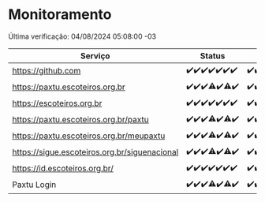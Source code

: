 # Monitoramento

Última verificação: 04/08/2024 05:08:00 -03

|Serviço|Status|Últimas 24h|
|---|---|---|
|https://github.com|<span title="2024-07-28: OK=23">✔️</span><span title="2024-07-29: OK=24">✔️</span><span title="2024-07-30: OK=24">✔️</span><span title="2024-07-31: OK=24">✔️</span><span title="2024-08-01: OK=23">✔️</span><span title="2024-08-02: OK=24">✔️</span><span title="2024-08-03: OK=8">✔️</span>|<span title="03/08/2024 05:08:00 -03 : 200">✔️</span><span title="03/08/2024 06:07:00 -03 : 200">✔️</span><span title="03/08/2024 07:06:00 -03 : 200">✔️</span><span title="03/08/2024 08:06:00 -03 : 200">✔️</span><span title="03/08/2024 09:11:00 -03 : 200">✔️</span><span title="03/08/2024 10:07:00 -03 : 200">✔️</span><span title="03/08/2024 11:07:00 -03 : 200">✔️</span><span title="03/08/2024 12:06:00 -03 : 200">✔️</span><span title="03/08/2024 13:07:00 -03 : 200">✔️</span><span title="03/08/2024 14:04:00 -03 : 200">✔️</span><span title="03/08/2024 15:08:00 -03 : 200">✔️</span><span title="03/08/2024 16:03:00 -03 : 200">✔️</span><span title="03/08/2024 17:06:00 -03 : 200">✔️</span><span title="03/08/2024 18:06:00 -03 : 200">✔️</span><span title="03/08/2024 19:06:00 -03 : 200">✔️</span><span title="03/08/2024 20:08:00 -03 : 200">✔️</span><span title="03/08/2024 21:38:00 -03 : 200">✔️</span><span title="03/08/2024 23:02:00 -03 : 200">✔️</span><span title="04/08/2024 00:08:00 -03 : 200">✔️</span><span title="04/08/2024 01:09:00 -03 : 200">✔️</span><span title="04/08/2024 02:07:00 -03 : 200">✔️</span><span title="04/08/2024 03:09:00 -03 : 200">✔️</span><span title="04/08/2024 04:07:00 -03 : 200">✔️</span><span title="04/08/2024 05:08:00 -03 : 200">✔️</span>|
|https://paxtu.escoteiros.org.br|<span title="2024-07-28: OK=23">✔️</span><span title="2024-07-29: OK=24">✔️</span><span title="2024-07-30: OK=24">✔️</span><span title="2024-07-31: OK=23, Falhas=1">⚠️</span><span title="2024-08-01: OK=23">✔️</span><span title="2024-08-02: OK=22, Falhas=2">⚠️</span><span title="2024-08-03: OK=8">✔️</span>|<span title="03/08/2024 05:08:00 -03 : 200">✔️</span><span title="03/08/2024 06:07:00 -03 : 200">✔️</span><span title="03/08/2024 07:06:00 -03 : 200">✔️</span><span title="03/08/2024 08:06:00 -03 : 200">✔️</span><span title="03/08/2024 09:11:00 -03 : 200">✔️</span><span title="03/08/2024 10:07:00 -03 : 200">✔️</span><span title="03/08/2024 11:07:00 -03 : 200">✔️</span><span title="03/08/2024 12:06:00 -03 : 200">✔️</span><span title="03/08/2024 13:07:00 -03 : 200">✔️</span><span title="03/08/2024 14:04:00 -03 : 200">✔️</span><span title="03/08/2024 15:08:00 -03 : 200">✔️</span><span title="03/08/2024 16:03:00 -03 : 200">✔️</span><span title="03/08/2024 17:06:00 -03 : 200">✔️</span><span title="03/08/2024 18:06:00 -03 : 200">✔️</span><span title="03/08/2024 19:06:00 -03 : 200">✔️</span><span title="03/08/2024 20:08:00 -03 : 200">✔️</span><span title="03/08/2024 21:38:00 -03 : 200">✔️</span><span title="03/08/2024 23:02:00 -03 : 200">✔️</span><span title="04/08/2024 00:08:00 -03 : 200">✔️</span><span title="04/08/2024 01:09:00 -03 : 200">✔️</span><span title="04/08/2024 02:07:00 -03 : 200">✔️</span><span title="04/08/2024 03:09:00 -03 : 200">✔️</span><span title="04/08/2024 04:07:00 -03 : 200">✔️</span><span title="04/08/2024 05:08:00 -03 : 200">✔️</span>|
|https://escoteiros.org.br|<span title="2024-07-28: OK=23">✔️</span><span title="2024-07-29: OK=24">✔️</span><span title="2024-07-30: OK=24">✔️</span><span title="2024-07-31: OK=24">✔️</span><span title="2024-08-01: OK=23">✔️</span><span title="2024-08-02: OK=24">✔️</span><span title="2024-08-03: OK=8">✔️</span>|<span title="03/08/2024 05:08:00 -03 : 200">✔️</span><span title="03/08/2024 06:07:00 -03 : 200">✔️</span><span title="03/08/2024 07:06:00 -03 : 200">✔️</span><span title="03/08/2024 08:06:00 -03 : 200">✔️</span><span title="03/08/2024 09:11:00 -03 : 200">✔️</span><span title="03/08/2024 10:07:00 -03 : 200">✔️</span><span title="03/08/2024 11:07:00 -03 : 200">✔️</span><span title="03/08/2024 12:06:00 -03 : 200">✔️</span><span title="03/08/2024 13:07:00 -03 : 200">✔️</span><span title="03/08/2024 14:04:00 -03 : 200">✔️</span><span title="03/08/2024 15:08:00 -03 : 200">✔️</span><span title="03/08/2024 16:03:00 -03 : 200">✔️</span><span title="03/08/2024 17:06:00 -03 : 200">✔️</span><span title="03/08/2024 18:06:00 -03 : 200">✔️</span><span title="03/08/2024 19:06:00 -03 : 200">✔️</span><span title="03/08/2024 20:08:00 -03 : 200">✔️</span><span title="03/08/2024 21:38:00 -03 : 200">✔️</span><span title="03/08/2024 23:02:00 -03 : 200">✔️</span><span title="04/08/2024 00:08:00 -03 : 200">✔️</span><span title="04/08/2024 01:09:00 -03 : 200">✔️</span><span title="04/08/2024 02:07:00 -03 : 200">✔️</span><span title="04/08/2024 03:09:00 -03 : 200">✔️</span><span title="04/08/2024 04:07:00 -03 : 200">✔️</span><span title="04/08/2024 05:08:00 -03 : 200">✔️</span>|
|https://paxtu.escoteiros.org.br/paxtu|<span title="2024-07-28: OK=23">✔️</span><span title="2024-07-29: OK=24">✔️</span><span title="2024-07-30: OK=24">✔️</span><span title="2024-07-31: OK=23, Falhas=1">⚠️</span><span title="2024-08-01: OK=23">✔️</span><span title="2024-08-02: OK=22, Falhas=2">⚠️</span><span title="2024-08-03: OK=8">✔️</span>|<span title="03/08/2024 05:08:00 -03 : 200">✔️</span><span title="03/08/2024 06:07:00 -03 : 200">✔️</span><span title="03/08/2024 07:06:00 -03 : 200">✔️</span><span title="03/08/2024 08:06:00 -03 : 200">✔️</span><span title="03/08/2024 09:11:00 -03 : 200">✔️</span><span title="03/08/2024 10:07:00 -03 : 200">✔️</span><span title="03/08/2024 11:07:00 -03 : 200">✔️</span><span title="03/08/2024 12:06:00 -03 : 200">✔️</span><span title="03/08/2024 13:07:00 -03 : 200">✔️</span><span title="03/08/2024 14:04:00 -03 : 200">✔️</span><span title="03/08/2024 15:08:00 -03 : 200">✔️</span><span title="03/08/2024 16:03:00 -03 : 200">✔️</span><span title="03/08/2024 17:07:00 -03 : 200">✔️</span><span title="03/08/2024 18:06:00 -03 : 200">✔️</span><span title="03/08/2024 19:06:00 -03 : 200">✔️</span><span title="03/08/2024 20:08:00 -03 : 200">✔️</span><span title="03/08/2024 21:38:00 -03 : 200">✔️</span><span title="03/08/2024 23:02:00 -03 : 200">✔️</span><span title="04/08/2024 00:08:00 -03 : 200">✔️</span><span title="04/08/2024 01:09:00 -03 : 200">✔️</span><span title="04/08/2024 02:07:00 -03 : 200">✔️</span><span title="04/08/2024 03:09:00 -03 : 200">✔️</span><span title="04/08/2024 04:07:00 -03 : 200">✔️</span><span title="04/08/2024 05:08:00 -03 : 200">✔️</span>|
|https://paxtu.escoteiros.org.br/meupaxtu|<span title="2024-07-28: OK=23">✔️</span><span title="2024-07-29: OK=24">✔️</span><span title="2024-07-30: OK=24">✔️</span><span title="2024-07-31: OK=23, Falhas=1">⚠️</span><span title="2024-08-01: OK=23">✔️</span><span title="2024-08-02: OK=22, Falhas=2">⚠️</span><span title="2024-08-03: OK=8">✔️</span>|<span title="03/08/2024 05:08:00 -03 : 200">✔️</span><span title="03/08/2024 06:07:00 -03 : 200">✔️</span><span title="03/08/2024 07:06:00 -03 : 200">✔️</span><span title="03/08/2024 08:06:00 -03 : 200">✔️</span><span title="03/08/2024 09:11:00 -03 : 200">✔️</span><span title="03/08/2024 10:07:00 -03 : 200">✔️</span><span title="03/08/2024 11:07:00 -03 : 200">✔️</span><span title="03/08/2024 12:06:00 -03 : 200">✔️</span><span title="03/08/2024 13:07:00 -03 : 200">✔️</span><span title="03/08/2024 14:04:00 -03 : 200">✔️</span><span title="03/08/2024 15:08:00 -03 : 200">✔️</span><span title="03/08/2024 16:03:00 -03 : 200">✔️</span><span title="03/08/2024 17:07:00 -03 : 200">✔️</span><span title="03/08/2024 18:06:00 -03 : 200">✔️</span><span title="03/08/2024 19:06:00 -03 : 200">✔️</span><span title="03/08/2024 20:08:00 -03 : 200">✔️</span><span title="03/08/2024 21:38:00 -03 : 200">✔️</span><span title="03/08/2024 23:02:00 -03 : 200">✔️</span><span title="04/08/2024 00:08:00 -03 : 200">✔️</span><span title="04/08/2024 01:09:00 -03 : 200">✔️</span><span title="04/08/2024 02:07:00 -03 : 200">✔️</span><span title="04/08/2024 03:09:00 -03 : 200">✔️</span><span title="04/08/2024 04:07:00 -03 : 200">✔️</span><span title="04/08/2024 05:08:00 -03 : 200">✔️</span>|
|https://sigue.escoteiros.org.br/siguenacional|<span title="2024-07-28: OK=23">✔️</span><span title="2024-07-29: OK=24">✔️</span><span title="2024-07-30: OK=24">✔️</span><span title="2024-07-31: OK=23, Falhas=1">⚠️</span><span title="2024-08-01: OK=23">✔️</span><span title="2024-08-02: OK=22, Falhas=2">⚠️</span><span title="2024-08-03: OK=8">✔️</span>|<span title="03/08/2024 05:08:00 -03 : 200">✔️</span><span title="03/08/2024 06:07:00 -03 : 200">✔️</span><span title="03/08/2024 07:06:00 -03 : 200">✔️</span><span title="03/08/2024 08:06:00 -03 : 200">✔️</span><span title="03/08/2024 09:11:00 -03 : 200">✔️</span><span title="03/08/2024 10:07:00 -03 : 200">✔️</span><span title="03/08/2024 11:07:00 -03 : 200">✔️</span><span title="03/08/2024 12:06:00 -03 : 200">✔️</span><span title="03/08/2024 13:07:00 -03 : 200">✔️</span><span title="03/08/2024 14:04:00 -03 : 200">✔️</span><span title="03/08/2024 15:08:00 -03 : 200">✔️</span><span title="03/08/2024 16:03:00 -03 : 200">✔️</span><span title="03/08/2024 17:07:00 -03 : 200">✔️</span><span title="03/08/2024 18:06:00 -03 : 200">✔️</span><span title="03/08/2024 19:06:00 -03 : 200">✔️</span><span title="03/08/2024 20:08:00 -03 : 200">✔️</span><span title="03/08/2024 21:38:00 -03 : 200">✔️</span><span title="03/08/2024 23:02:00 -03 : 200">✔️</span><span title="04/08/2024 00:08:00 -03 : 200">✔️</span><span title="04/08/2024 01:09:00 -03 : 200">✔️</span><span title="04/08/2024 02:07:00 -03 : 200">✔️</span><span title="04/08/2024 03:09:00 -03 : 200">✔️</span><span title="04/08/2024 04:07:00 -03 : 200">✔️</span><span title="04/08/2024 05:08:00 -03 : 200">✔️</span>|
|https://id.escoteiros.org.br/|<span title="2024-07-28: OK=23">✔️</span><span title="2024-07-29: OK=24">✔️</span><span title="2024-07-30: OK=24">✔️</span><span title="2024-07-31: OK=24">✔️</span><span title="2024-08-01: OK=23">✔️</span><span title="2024-08-02: OK=24">✔️</span><span title="2024-08-03: OK=8">✔️</span>|<span title="03/08/2024 05:08:00 -03 : 200">✔️</span><span title="03/08/2024 06:07:00 -03 : 200">✔️</span><span title="03/08/2024 07:06:00 -03 : 200">✔️</span><span title="03/08/2024 08:06:00 -03 : 200">✔️</span><span title="03/08/2024 09:11:00 -03 : 200">✔️</span><span title="03/08/2024 10:07:00 -03 : 200">✔️</span><span title="03/08/2024 11:07:00 -03 : 200">✔️</span><span title="03/08/2024 12:06:00 -03 : 200">✔️</span><span title="03/08/2024 13:07:00 -03 : 200">✔️</span><span title="03/08/2024 14:04:00 -03 : 200">✔️</span><span title="03/08/2024 15:08:00 -03 : 200">✔️</span><span title="03/08/2024 16:03:00 -03 : 200">✔️</span><span title="03/08/2024 17:07:00 -03 : 200">✔️</span><span title="03/08/2024 18:06:00 -03 : 200">✔️</span><span title="03/08/2024 19:06:00 -03 : 200">✔️</span><span title="03/08/2024 20:08:00 -03 : 200">✔️</span><span title="03/08/2024 21:38:00 -03 : 200">✔️</span><span title="03/08/2024 23:02:00 -03 : 200">✔️</span><span title="04/08/2024 00:08:00 -03 : 200">✔️</span><span title="04/08/2024 01:09:00 -03 : 200">✔️</span><span title="04/08/2024 02:07:00 -03 : 200">✔️</span><span title="04/08/2024 03:09:00 -03 : 200">✔️</span><span title="04/08/2024 04:07:00 -03 : 200">✔️</span><span title="04/08/2024 05:08:00 -03 : 200">✔️</span>|
|Paxtu Login|<span title="2024-07-28: OK=23">✔️</span><span title="2024-07-29: OK=24">✔️</span><span title="2024-07-30: OK=24">✔️</span><span title="2024-07-31: OK=23, Falhas=1">⚠️</span><span title="2024-08-01: OK=23">✔️</span><span title="2024-08-02: OK=23, Falhas=1">⚠️</span><span title="2024-08-03: OK=8">✔️</span>|<span title="03/08/2024 05:08:00 -03 : 200">✔️</span><span title="03/08/2024 06:07:00 -03 : 200">✔️</span><span title="03/08/2024 07:06:00 -03 : 200">✔️</span><span title="03/08/2024 08:06:00 -03 : 200">✔️</span><span title="03/08/2024 09:11:00 -03 : 200">✔️</span><span title="03/08/2024 10:07:00 -03 : 200">✔️</span><span title="03/08/2024 11:07:00 -03 : 200">✔️</span><span title="03/08/2024 12:06:00 -03 : 200">✔️</span><span title="03/08/2024 13:07:00 -03 : 200">✔️</span><span title="03/08/2024 14:04:00 -03 : 200">✔️</span><span title="03/08/2024 15:08:00 -03 : 200">✔️</span><span title="03/08/2024 16:03:00 -03 : 200">✔️</span><span title="03/08/2024 17:07:00 -03 : 200">✔️</span><span title="03/08/2024 18:06:00 -03 : 200">✔️</span><span title="03/08/2024 19:06:00 -03 : 200">✔️</span><span title="03/08/2024 20:08:00 -03 : 200">✔️</span><span title="03/08/2024 21:38:00 -03 : 200">✔️</span><span title="03/08/2024 23:02:00 -03 : 200">✔️</span><span title="04/08/2024 00:08:00 -03 : 200">✔️</span><span title="04/08/2024 01:09:00 -03 : 200">✔️</span><span title="04/08/2024 02:07:00 -03 : 200">✔️</span><span title="04/08/2024 03:09:00 -03 : 200">✔️</span><span title="04/08/2024 04:07:00 -03 : 200">✔️</span><span title="04/08/2024 05:08:00 -03 : 200">✔️</span>|

